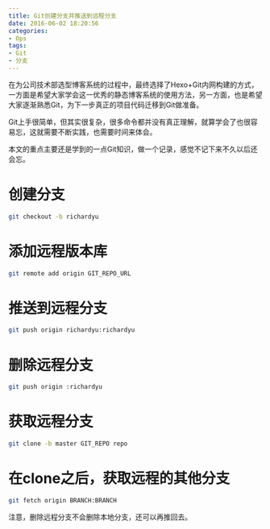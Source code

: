 ```yaml
---
title: Git创建分支并推送到远程分支
date: 2016-06-02 18:20:56
categories:
- Ops
tags:
- Git
- 分支
---
```


在为公司技术部选型博客系统的过程中，最终选择了Hexo+Git内网构建的方式，一方面是希望大家学会这一优秀的静态博客系统的使用方法，另一方面，也是希望大家逐渐熟悉Git，为下一步真正的项目代码迁移到Git做准备。

Git上手很简单，但其实很复杂，很多命令都并没有真正理解，就算学会了也很容易忘，这就需要不断实践，也需要时间来体会。

本文的重点主要还是学到的一点Git知识，做一个记录，感觉不记下来不久以后还会忘。

# 创建分支

``` bash
git checkout -b richardyu
```

# 添加远程版本库

``` bash
git remote add origin GIT_REPO_URL
```

# 推送到远程分支

``` bash
git push origin richardyu:richardyu
```

# 删除远程分支

``` bash
git push origin :richardyu
```

# 获取远程分支
``` bash
git clone -b master GIT_REPO repo
```

# 在clone之后，获取远程的其他分支
``` bash
git fetch origin BRANCH:BRANCH
```

注意，删除远程分支不会删除本地分支，还可以再推回去。

